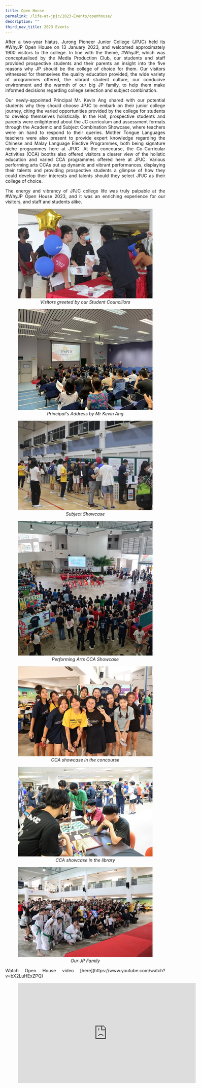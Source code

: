 ```yaml
---
title: Open House
permalink: /life-at-jpjc/2023-Events/openhouse/
description: ""
third_nav_title: 2023 Events
---
```

<div align= justify>

<p>After a two-year hiatus, Jurong Pioneer Junior College (JPJC) held its #WhyJP Open House on 13 January 2023, and welcomed approximately 1900 visitors to the college. In line with the theme, #WhyJP, which was conceptualised by the Media Production Club, our students and staff provided prospective students and their parents an insight into the five reasons why JP should be the college of choice for them. Our visitors witnessed for themselves the quality education provided, the wide variety of programmes offered, the vibrant student culture, our conducive environment and the warmth of our big JP family, to help them make informed decisions regarding college selection and subject combination.	</p>
	
<p>Our newly-appointed Principal Mr. Kevin Ang shared with our potential students why they should choose JPJC to embark on their junior college journey, citing the varied opportunities provided by the college for students to develop themselves holistically. In the Hall, prospective students and parents were enlightened about the JC curriculum and assessment formats through the Academic and Subject Combination Showcase, where teachers were on hand to respond to their queries. Mother Tongue Languages teachers were also present to provide expert knowledge regarding the Chinese and Malay Language Elective Programmes, both being signature niche programmes here at JPJC. At the concourse, the Co-Curricular Activities (CCA) booths also offered visitors a clearer view of the holistic education and varied CCA programmes offered here at JPJC. Various performing arts CCAs put up dynamic and vibrant performances, displaying their talents and providing prospective students a glimpse of how they could develop their interests and talents should they select JPJC as their college of choice.</p>

<p>The energy and vibrancy of JPJC college life was truly palpable at the #WhyJP Open House 2023, and it was an enriching experience for our visitors, and staff and students alike.</p>

<figure>
<img src="https://raw.githubusercontent.com/isomerpages/moe-jpjc/staging/images/Life%20%40%20JPJC/2023%20Events/Open%20House/1%20Visitors%20greeted%20by%20our%20Student%20Councillors.jpeg">
<figcaption align="center"><em>Visitors greeted by our Student Councillors
</em>
</figcaption>	</figure>

<figure>
<img src="https://raw.githubusercontent.com/isomerpages/moe-jpjc/staging/images/Life%20%40%20JPJC/2023%20Events/Open%20House/2%20Principal_s%20Address%20by%20Mr%20Kevin%20Ang.jpeg">
<figcaption align="center"><em>Principal's Address by Mr Kevin Ang
</em>
</figcaption>	</figure>
	
<figure>
<img src="https://raw.githubusercontent.com/isomerpages/moe-jpjc/staging/images/Life%20%40%20JPJC/2023%20Events/Open%20House/3%20Subject%20Showcase.jpeg">
<figcaption align="center"><em>Subject Showcase
</em>
</figcaption>	</figure>
	
<figure>
<img src="https://raw.githubusercontent.com/isomerpages/moe-jpjc/staging/images/Life%20%40%20JPJC/2023%20Events/Open%20House/4%20Performing%20Arts%20CCA%20Showcase.jpeg">
<figcaption align="center"><em>Performing Arts CCA Showcase
</em>
</figcaption>	</figure>
	
<figure>
<img src="https://raw.githubusercontent.com/isomerpages/moe-jpjc/staging/images/Life%20%40%20JPJC/2023%20Events/Open%20House/5%20CCA%20showcase%20in%20the%20concourse.jpg">
<figcaption align="center"><em>CCA showcase in the concourse
</em>
</figcaption>	</figure>
	
<figure>
<img src="https://raw.githubusercontent.com/isomerpages/moe-jpjc/staging/images/Life%20%40%20JPJC/2023%20Events/Open%20House/6%20CCA%20showcase%20in%20the%20library.jpg">
<figcaption align="center"><em>CCA showcase in the library
</em>
</figcaption>	</figure>
	
<figure>
<img src="https://raw.githubusercontent.com/isomerpages/moe-jpjc/staging/images/Life%20%40%20JPJC/2023%20Events/Open%20House/7%20Our%20JP%20Family.jpg">
<figcaption align="center"><em>Our JP Family
</em>
</figcaption>	</figure>
<p>Watch Open House video [here](https://www.youtube.com/watch?v=bX2LuHExZPQ)</p>
<figure>	
<iframe width="560" height="315" src="https://www.youtube.com/embed/bX2LuHExZPQ" title="#WhyJP Open House 2023" frameborder="0" allow="accelerometer; autoplay; clipboard-write; encrypted-media; gyroscope; picture-in-picture; web-share" allowfullscreen></iframe></figure>
</div>